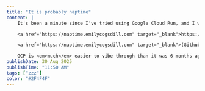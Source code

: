 ```yaml
---
title: "It is probably naptime"
content: |
    It's been a minute since I've tried using Google Cloud Run, and I wanted to see if I still hate it, so I used it to deploy this very stupid site:

    <a href="https://naptime.emilycogsdill.com" target="_blank">https://naptime.emilycogsdill.com</a>

    <a href="https://naptime.emilycogsdill.com" target="_blank">(Github)</a>

    GCP is <em>much</em> easier to vibe through than it was 6 months ago. Maybe it changed; maybe I did too. But I still <a href="/blog/20250712-i-love-cloudflare">prefer Cloudflare</a>. `fight me losers`
publishDate: 30 Aug 2025
publishTime: "11:50 AM"
tags: ["zzz"]
color: "#2F4F4F"
---
```

